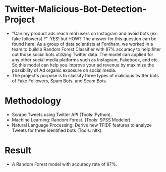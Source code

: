 # Twitter-Malicious-Bot-Detection-Project

- "Can my product ads reach real users on Instagram and avoid bots (ex: fake followers) ?". YES! but HOW? The answer for this question can be found here. As a group of data scientists at Fordham, we worked in a team to build a Random Forest Classifier with 97% accuracy to help filter out those social bots utilizing Twitter data. The model can applied for any other social media platforms such as Instagram, Fakebook, and etc. So this model can help you improve your ad revenue by maximize the possibility of Ad organic exposure on social media. <br>
- The project's purpose is to classify three types of malicious twitter bots of Fake Followers, Spam Bots, and Scam Bots. <br>

# Methodology
- Scrape Tweets using Twitter API (Tools: Python).
- Machine Learning: Random Forest. (Tools: SPSS Modeler)<br>
- Natural Language Processing: Derive new TFIDF features to analyze Tweets for three identified bots (Tools: nltk). <br>

# Result
- A Random Forest model with accuracy rate of 97%.
